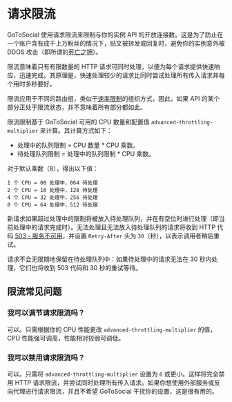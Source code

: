 # 请求限流

GoToSocial 使用请求限流来限制与你的实例 API 的开放连接数。这是为了防止在一个账户含有成千上万粉丝的情况下，贴文被转发或回复时，避免你的实例意外被 DDOS 攻击（即所谓的[死亡之拥](https://en.wikipedia.org/wiki/Slashdot_effect)）。

限流意味着只有有限数量的 HTTP 请求可同时处理，以便为每个请求提供快速响应，迅速完成。其原理是，快速处理较少的请求比同时尝试处理所有传入请求并每个用时多秒要好。

限流应用于不同的路由组，类似于[速率限制](./ratelimiting.md)的组织方式，因此，如果 API 的某个部分正处于限流状态，并不意味着所有部分都如此。

限流限制基于 GoToSocial 可用的 CPU 数量和配置值 `advanced-throttling-multiplier` 来计算。其计算方式如下：

- 处理中的队列限制 = CPU 数量 * CPU 乘数。
- 待处理队列限制 = 处理中的队列限制 * CPU 乘数。

对于默认乘数（8），得出以下值：

```text
1 个 CPU = 08 处理中，064 待处理
2 个 CPU = 16 处理中，128 待处理
4 个 CPU = 32 处理中，256 待处理
8 个 CPU = 64 处理中，512 待处理
```

新请求如果超过处理中的限制将被放入待处理队列，并在有空位时进行处理（即当前处理中的请求完成时）。无法处理且无法放入待处理队列的请求将收到 HTTP 代码 [503 - 服务不可用](https://developer.mozilla.org/en-US/docs/Web/HTTP/Status/503)，并设置 `Retry-After` 头为 `30`（秒），以表示调用者稍后重试。

请求不会无限期地保留在待处理队列中：如果待处理中的请求无法在 30 秒内处理，它们也将收到 503 代码和 30 秒的重试等待。

## 限流常见问题

### 我可以调节请求限流吗？

可以。只需根据你的 CPU 性能更改 `advanced-throttling-multiplier` 的值，CPU 性能强可调高，性能相对较弱可调低。

### 我可以禁用请求限流吗？

可以。只需将 `advanced-throttling-multiplier` 设置为 `0` 或更小。这样将完全禁用 HTTP 请求限流，并尝试同时处理所有传入请求。如果你想使用外部服务或反向代理进行请求限流，并且不希望 GoToSocial 干扰你的设置，这是很有用的。
